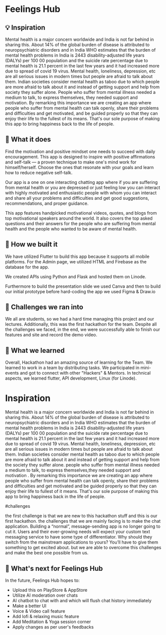 # Feelings Hub

## 💡 Inspiration
Mental health is a major concern worldwide and India is not far behind in sharing this. About 14% of the global burden of disease is attributed to neuropsychiatric disorders and in India WHO estimates that the burden of mental health problems in India is 2443 disability-adjusted life years (DALYs) per 100 00 population and the suicide rate percentage due to mental health is 21.1 percent in the last few years and it had increased more due to spread of covid 19 virus. Mental health, loneliness, depression, etc are all serious issues in modern times but people are afraid to talk about them. Indian societies consider mental health as taboo due to which people are more afraid to talk about it and instead of getting support and help from society they suffer alone. People who suffer from mental illness needed a medium to talk, to express themselves, they needed support and motivation. By remarking this importance we are creating an app where people who suffer from mental health can talk openly, share their problems and difficulties and get motivated, and be guided properly so that they can enjoy their life to the fullest of its means. That's our sole purpose of making this app to bring happiness back to the life of people.

## 📱 What it does
Find the motivation and positive mindset one needs to succeed with daily encouragement. This app is designed to inspire with positive affirmations and self-talk — a proven technique to make one's mind work for himself/herself. Choose the ones that resonate with your goals and learn how to reduce negative self-talk.
 
Our app is a one on one interacting chatting app where if you are suffering from mental health or you are depressed or just feeling low you can interact with highly motivated and enthusiastic people with whom you can interact and share all your problems and difficulties and get good suggestions, recommendations, and proper guidance.
 
This app features handpicked motivational videos, quotes, and blogs from top motivational speakers around the world. It also covers the top asked questions and their answers for the people who are suffering from mental health and the people who wanted to be aware of mental health.

## 🔨 How we built it
We have utilized Flutter to build this app because it supports all mobile platforms. For the Admin page, we utilized HTML and Firebase as the database for the app.

We created APIs using Python and Flask and hosted them on Linode.

Furthermore to build the presentation slide we used Canva and then to build our initial prototype before hard-coding the app we used Figma & Draw.io

## 💪 Challenges we ran into
We all are students, so we had a hard time managing this project and our lectures. Additionally, this was the first hackathon for the team. Despite all the challenges we faced, in the end, we were successfully able to finish our features and site and record the demo video.

## 🧠 What we learned
Overall, Hackathon had an amazing source of learning for the Team.
We learned to work in a team by distributing tasks. We participated in mini-events and got to connect with other "Hackers" & Mentors. In technical aspects, we learned flutter, API development, Linux (for Linode).


# Inspiration
Mental health is a major concern worldwide and India is not far behind in sharing this. About 14% of the global burden of disease is attributed to neuropsychiatric disorders and in India WHO estimates that the burden of mental health problems in India is 2443 disability-adjusted life years (DALYs) per 100 00 population and the suicide rate percentage due to mental health is 21.1 percent in the last few years and it had increased more  due to spread of covid 19 virus. Mental health, loneliness, depression, etc are all serious issues in modern times but people are afraid to talk about them. Indian societies consider mental health as taboo due to which people are more afraid to talk about it and instead of getting support and help from the society they suffer alone. people who suffer from mental illness  needed  a medium to talk, to express themselves,they needed support and motivation . By remarking this importance we are creating an app where people who suffer from mental health can talk openly, share their problems and difficulties and  get motivated and be guided properly so that they can enjoy their life to fullest of it means. That's our sole purpose of making this app to bring happiness back in the life of people.


#challenges  


the first challenge is that we are new to  this hackathon stuff and this is our first hackathon. 
the challenges that we are mainly facing is to make the chat application.
Building a “normal”, message-sending app is no longer going to cut it. Users and their ever-growing needs will expect your custom text messaging service to have some type of differentiator. Why should they switch from the mainstream applications to yours? You’ll have to give them something to get excited about.
but we are able to overcome this challenges and make the best one possible from us.

## 🚀 What's next for Feelings Hub
In the future, Feelings Hub hopes to:
- Upload this on PlayStore & AppStore
- Utilize AI moderation over chats
- AI chatbot to chat with and which will flush chat history immediately
- Make a better UI
- Voice & Video call feature
- Add lofi & relaxing music feature
- Add Meditation & Yoga session corner
- Apply changes as per user's feedbacks
